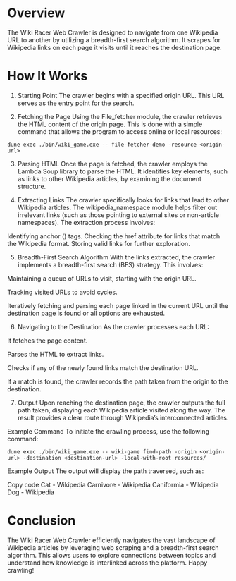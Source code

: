 # Overview

The Wiki Racer Web Crawler is designed to navigate from one Wikipedia URL to another by utilizing a breadth-first search algorithm. It scrapes for Wikipedia links on each page it visits until it reaches the destination page.

# How It Works

1. Starting Point
The crawler begins with a specified origin URL. This URL serves as the entry point for the search.

2. Fetching the Page
Using the File_fetcher module, the crawler retrieves the HTML content of the origin page. This is done with a simple command that allows the program to access online or local resources:

```
dune exec ./bin/wiki_game.exe -- file-fetcher-demo -resource <origin-url>
```

3. Parsing HTML
Once the page is fetched, the crawler employs the Lambda Soup library to parse the HTML. It identifies key elements, such as links to other Wikipedia articles, by examining the document structure.


4. Extracting Links
The crawler specifically looks for links that lead to other Wikipedia articles. The wikipedia_namespace module helps filter out irrelevant links (such as those pointing to external sites or non-article namespaces). The extraction process involves:

Identifying anchor (<a>) tags.
Checking the href attribute for links that match the Wikipedia format.
Storing valid links for further exploration.

5. Breadth-First Search Algorithm
With the links extracted, the crawler implements a breadth-first search (BFS) strategy. This involves:

Maintaining a queue of URLs to visit, starting with the origin URL.

Tracking visited URLs to avoid cycles.

Iteratively fetching and parsing each page linked in the current URL until the destination page is found or all options are exhausted.

6. Navigating to the Destination
As the crawler processes each URL:

It fetches the page content.

Parses the HTML to extract links.

Checks if any of the newly found links match the destination URL.

If a match is found, the crawler records the path taken from the origin to the destination.

7. Output
Upon reaching the destination page, the crawler outputs the full path taken, displaying each Wikipedia article visited along the way. The result provides a clear route through Wikipedia’s interconnected articles.

Example Command
To initiate the crawling process, use the following command:

```
dune exec ./bin/wiki_game.exe -- wiki-game find-path -origin <origin-url> -destination <destination-url> -local-with-root resources/
```
Example Output
The output will display the path traversed, such as:

Copy code
Cat - Wikipedia
Carnivore - Wikipedia
Caniformia - Wikipedia
Dog - Wikipedia

# Conclusion

The Wiki Racer Web Crawler efficiently navigates the vast landscape of Wikipedia articles by leveraging web scraping and a breadth-first search algorithm. This allows users to explore connections between topics and understand how knowledge is interlinked across the platform. Happy crawling!
